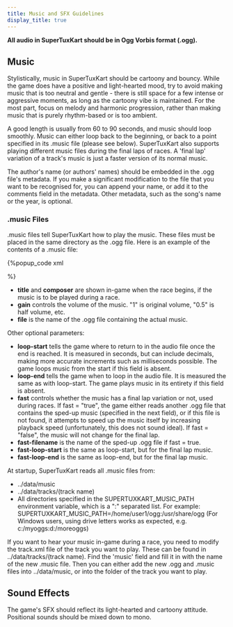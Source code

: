 ```yaml
---
title: Music and SFX Guidelines
display_title: true
---
```

**All audio in SuperTuxKart should be in Ogg Vorbis format (.ogg).**

## Music

Stylistically, music in SuperTuxKart should be cartoony and bouncy. While the game does have a positive and light-hearted mood, try to avoid making music that is too neutral and gentle - there is still space for a few intense or aggressive moments, as long as the cartoony vibe is maintained. For the most part, focus on melody and harmonic progression, rather than making music that is purely rhythm-based or is too ambient.

A good length is usually from 60 to 90 seconds, and music should loop smoothly. Music can either loop back to the beginning, or back to a point specified in its .music file (please see below). SuperTuxKart also supports playing different music files during the final laps of races. A 'final lap' variation of a track's music is just a faster version of its normal music.

The author's name (or authors' names) should be embedded in the .ogg file's metadata. If you make a significant modification to the file that you want to be recognised for, you can append your name, or add it to the comments field in the metadata. Other metadata, such as the song's name or the year, is optional.

### .music Files

.music files tell SuperTuxKart how to play the music. These files must be placed in the same directory as the .ogg file. Here is an example of the contents of a .music file:

{%popup_code
xml
<?xml version="1.0"?>
<music title = "Sky Vibe - High Frequency"
     composer = "Speedsound"
         gain = "0.5"
         file = "SkyVibe-HighFrequency.ogg"/>%}

* **title** and **composer** are shown in-game when the race begins, if the music is to be played during a race.
* **gain** controls the volume of the music. "1" is original volume, "0.5" is half volume, etc.
* **file** is the name of the .ogg file containing the actual music.

Other optional parameters:

* **loop-start** tells the game where to return to in the audio file once the end is reached. It is measured in seconds, but can include decimals, making more accurate increments such as milliseconds possible. The game loops music from the start if this field is absent.
* **loop-end** tells the game when to loop in the audio file. It is measured the same as with loop-start. The game plays music in its entirety if this field is absent.
* **fast** controls whether the music has a final lap variation or not, used during races. If fast = "true", the game either reads another .ogg file that contains the sped-up music (specified in the next field), or if this file is not found, it attempts to speed up the music itself by increasing playback speed (unfortunately, this does not sound ideal). If fast = "false", the music will not change for the final lap.
* **fast-filename** is the name of the sped-up .ogg file if fast = true.
* **fast-loop-start** is the same as loop-start, but for the final lap music.
* **fast-loop-end** is the same as loop-end, but for the final lap music.

At startup, SuperTuxKart reads all .music files from:

* ../data/music
* ../data/tracks/(track name)
* All directories specified in the SUPERTUXKART_MUSIC_PATH environment variable, which is a ":" separated list. For example: SUPERTUXKART_MUSIC_PATH=/home/user1/ogg:/usr/share/ogg (For Windows users, using drive letters works as expected, e.g. c:/myoggs:d:/moreoggs)

If you want to hear your music in-game during a race, you need to modify the track.xml file of the track you want to play. These can be found in ../data/tracks/(track name). Find the 'music' field and fill it in with the name of the new .music file. Then you can either add the new .ogg and .music files into ../data/music, or into the folder of the track you want to play.

## Sound Effects

The game's SFX should reflect its light-hearted and cartoony attitude. Positional sounds should be mixed down to mono.
